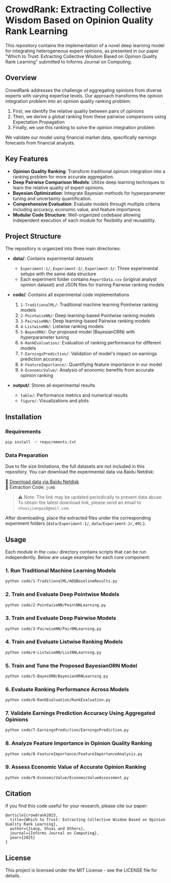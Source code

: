 # CrowdRank: Extracting Collective Wisdom Based on Opinion Quality Rank Learning

This repository contains the implementation of a novel deep learning model for integrating heterogeneous expert opinions, as presented in our paper "Which to Trust: Extracting Collective Wisdom Based on Opinion Quality Rank Learning" submitted to Informs Journal on Computing.

## Overview

CrowdRank addresses the challenge of aggregating opinions from diverse experts with varying expertise levels. Our approach transforms the opinion integration problem into an opinion quality ranking problem:

1. First, we identify the relative quality between pairs of opinions  
2. Then, we derive a global ranking from these pairwise comparisons using Expectation Propagation  
3. Finally, we use this ranking to solve the opinion integration problem  

We validate our model using financial market data, specifically earnings forecasts from financial analysts.

## Key Features

- **Opinion Quality Ranking**: Transform traditional opinion integration into a ranking problem for more accurate aggregation.
- **Deep Pairwise Comparison Models**: Utilize deep learning techniques to learn the relative quality of expert opinions.
- **Bayesian Optimization**: Integrate Bayesian methods for hyperparameter tuning and uncertainty quantification.
- **Comprehensive Evaluation**: Evaluate models through multiple criteria including accuracy, economic value, and feature importance.
- **Modular Code Structure**: Well-organized codebase allowing independent execution of each module for flexibility and reusability.

## Project Structure

The repository is organized into three main directories:

- **data/**: Contains experimental datasets  
  - `Experiment-1/`, `Experiment-2/`, `Experiment-3/`: Three experimental setups with the same data structure  
  - Each experiment folder contains `ReportData.csv` (original analyst opinion dataset) and JSON files for training Pairwise ranking models

- **code/**: Contains all experimental code implementations  
  1. `1-TraditionalML/`: Traditional machine learning Pointwise ranking models  
  2. `2-PointwiseNN/`: Deep learning-based Pointwise ranking models  
  3. `3-PairwiseNN/`: Deep learning-based Pairwise ranking models  
  4. `4-ListwiseNN/`: Listwise ranking models  
  5. `5-BayesORN/`: Our proposed model (BayesianORN) with hyperparameter tuning  
  6. `6-RankEvaluation/`: Evaluation of ranking performance for different models  
  7. `7-EarningsPrediction/`: Validation of model's impact on earnings prediction accuracy  
  8. `8-FeatureImportance/`: Quantifying feature importance in our model  
  9. `9-EconomicValue/`: Analysis of economic benefits from accurate opinion ranking  

- **output/**: Stores all experimental results  
  - `table/`: Performance metrics and numerical results  
  - `figure/`: Visualizations and plots  

## Installation

### Requirements

```bash
pip install -r requirements.txt
```

### Data Preparation

Due to file size limitations, the full datasets are not included in this repository. You can download the experimental data via Baidu Netdisk:

🔗 [Download data via Baidu Netdisk](https://pan.baidu.com/s/121Y1g_jVhrGOzDQAOLi-4g)  
🔑 Extraction Code: `jcmb`

> ⚠️ Note: The link may be updated periodically to prevent data abuse. To obtain the latest download link, please send an email to `shuaijiangai@gmail.com`.

After downloading, place the extracted files under the corresponding experiment folders (`data/Experiment-1/`, `data/Experiment-2/`, etc.).

## Usage

Each module in the `code/` directory contains scripts that can be run independently. Below are usage examples for each core component:

### 1. Run Traditional Machine Learning Models
```bash
python code/1-TraditionalML/AOQBaselineResults.py
```

### 2. Train and Evaluate Deep Pointwise Models
```bash
python code/2-PointwiseNN/PointNNLearning.py
```

### 3. Train and Evaluate Deep Pairwise Models
```bash
python code/3-PairwiseNN/PairNNLearning.py
```

### 4. Train and Evaluate Listwise Ranking Models
```bash
python code/4-ListwiseNN/ListNNLearning.py
```

### 5. Train and Tune the Proposed BayesianORN Model
```bash
python code/5-BayesORN/BayesianORNLearning.py
```

### 6. Evaluate Ranking Performance Across Models
```bash
python code/6-RankEvaluation/RankEvaluation.py
```

### 7. Validate Earnings Prediction Accuracy Using Aggregated Opinions
```bash
python code/7-EarningsPrediction/EarningsPrediction.py
```

### 8. Analyze Feature Importance in Opinion Quality Ranking
```bash
python code/8-FeatureImportance/FeatureImportanceAnalysis.py
```

### 9. Assess Economic Value of Accurate Opinion Ranking
```bash
python code/9-EconomicValue/EconomicValueAssessment.py
```

## Citation

If you find this code useful for your research, please cite our paper:

```
@article{crowdrank2023,
  title={Which to Trust: Extracting Collective Wisdom Based on Opinion Quality Rank Learning},
  author={Jiang, Shuai and Others},
  journal={Informs Journal on Computing},
  year={2025}
}
```

## License

This project is licensed under the MIT License - see the LICENSE file for details.
